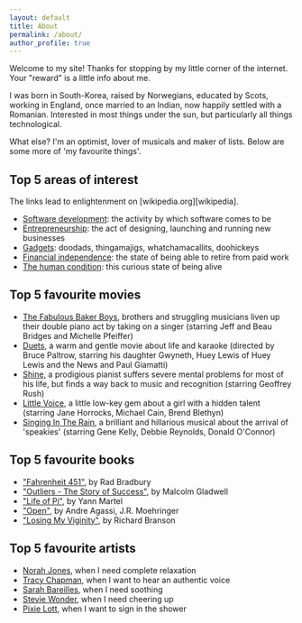 ```yaml
---
layout: default
title: About
permalink: /about/
author_profile: true
---
```


Welcome to my site! Thanks for stopping by my little corner of the internet.
Your "reward" is a little info about me.

I was born in South-Korea, raised by Norwegians, educated by Scots, working in England, once married to an Indian, now happily settled with a Romanian. Interested in most things under the sun, but particularly all things technological.

What else? I'm an optimist, lover of musicals and maker of lists. Below are some more of 'my favourite things'.

## Top 5 areas of interest

The links lead to enlightenment on [wikipedia.org][wikipedia].

* [Software development][wikipedia_software_development]: the activity by which software comes to be
* [Entrepreneurship][wikipedia_entrepreneurship]: the act of designing, launching and running new businesses
* [Gadgets][wikipedia_gadgets]: doodads, thingamajigs, whatchamacallits, doohickeys
* [Financial independence][wikipedia_financial_independence]: the state of being able to retire from paid work
* [The human condition][wikipedia_human_condition]: this curious state of being alive

## Top 5 favourite movies

* [The Fabulous Baker Boys][imdb_fbb], brothers and struggling musicians liven up their double piano act by taking on a singer (starring Jeff and Beau Bridges and Michelle Pfeiffer)
* [Duets][imdb_duets], a warm and gentle movie about life and karaoke (directed by Bruce Paltrow, starring his daughter Gwyneth, Huey Lewis of Huey Lewis and the News and Paul Giamatti)
* [Shine][imdb_shine], a prodigious pianist suffers severe mental problems for most of his life, but finds a way back to music and recognition (starring Geoffrey Rush)
* [Little Voice][imdb_little_voice], a little low-key gem about a girl with a hidden talent (starring Jane Horrocks, Michael Cain, Brend Blethyn)
* [Singing In The Rain][imdb_singing_in_the_rain], a brilliant and hillarious musical about the arrival of 'speakies' (starring Gene Kelly, Debbie Reynolds, Donald O'Connor)

## Top 5 favourite books

* ["Fahrenheit 451"][goodreads_fahrenheit_451], by Rad Bradbury
* ["Outliers - The Story of Success"][goodreads_outliers], by Malcolm Gladwell
* ["Life of Pi"][goodreads_life_of_pi], by Yann Martel
* ["Open"][goodreads_open], by Andre Agassi, J.R. Moehringer
* ["Losing My Viginity"][goodreads_losing_my_virginity], by Richard Branson

## Top 5 favourite artists

* [Norah Jones][youtube_norah_jones], when I need complete relaxation
* [Tracy Chapman][youtube_tracy_chapman], when I want to hear an authentic voice
* [Sarah Bareilles][youtube_sarah_bareilles], when I need soothing
* [Stevie Wonder][youtube_stevie_wonder], when I need cheering up
* [Pixie Lott][youtube_pixie_lott], when I want to sign in the shower

[wikipedia_software_development]: https://en.wikipedia.org/wiki/Software_development
[wikipedia_entrepreneurship]: https://en.wikipedia.org/wiki/Entrepreneurship
[wikipedia_gadgets]: https://en.wikipedia.org/wiki/Gadget
[wikipedia_financial_independence]: https://en.wikipedia.org/wiki/Financial_independence
[wikipedia_human_condition]: https://en.wikipedia.org/wiki/Human_condition

[goodreads_fahrenheit_451]: https://www.goodreads.com/book/show/13079982-fahrenheit-451
[goodreads_life_of_pi]: https://www.goodreads.com/book/show/4214.Life_of_Pi
[goodreads_outliers]: https://www.goodreads.com/book/show/3228917-outliers
[goodreads_open]: https://www.goodreads.com/book/show/6480781-open
[goodreads_losing_my_virginity]: https://www.goodreads.com/book/show/211099.Losing_My_Virginity

[imdb_fbb]: https://www.imdb.com/title/tt0097322
[imdb_duets]: https://www.imdb.com/title/tt0134630
[imdb_shine]: https://www.imdb.com/title/tt0117631
[imdb_little_voice]: https://www.imdb.com/title/tt0147004
[imdb_singing_in_the_rain]: https://www.imdb.com/title/tt0045152

[youtube_norah_jones]: https://youtube.com/search?q=norah+jones
[youtube_tracy_chapman]: https://youtube.com/search?q=tracy+chapman
[youtube_sarah_bareilles]: https://youtube.com/search?q=sarah+bareilles
[youtube_stevie_wonder]: https://youtube.com/search?q=stevie+wonder
[youtube_pixie_lott]: https://youtube.com/search?q=pixie+lott
